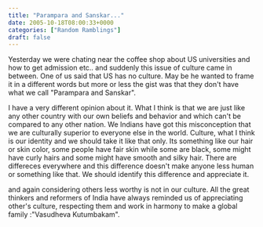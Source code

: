 ```yaml
---
title: "Parampara and Sanskar..."
date: 2005-10-18T08:00:33+0000
categories: ["Random Ramblings"]
draft: false
---
```


Yesterday we were chating near the coffee shop about US universities and how to get admission etc.. and suddenly this issue of culture came in between. One of us said that US has no culture. May be he wanted to frame it in a different words but more or less the gist was that they don't have what we call "Parampara and Sanskar". 

I have a very different opinion about it. What I think is that we are just like any other country with our own beliefs and behavior and which can't be compared to any other nation. We Indians have got this misconception that we are culturally superior to everyone else in the world. Culture, what I think is our identity and we should take it like that only. Its something like our hair or skin color, some people have fair skin while some are black, some might have curly hairs and some might have smooth and silky hair. There are differeces everywhere and this difference doesn't make anyone less human or something like that. We should identify this difference and appreciate it.

and again considering others less worthy is not in our culture. All the great thinkers and reformers of India have always reminded us of appreciating other's culture, respecting them and work in harmony to make a global family :"Vasudheva Kutumbakam".